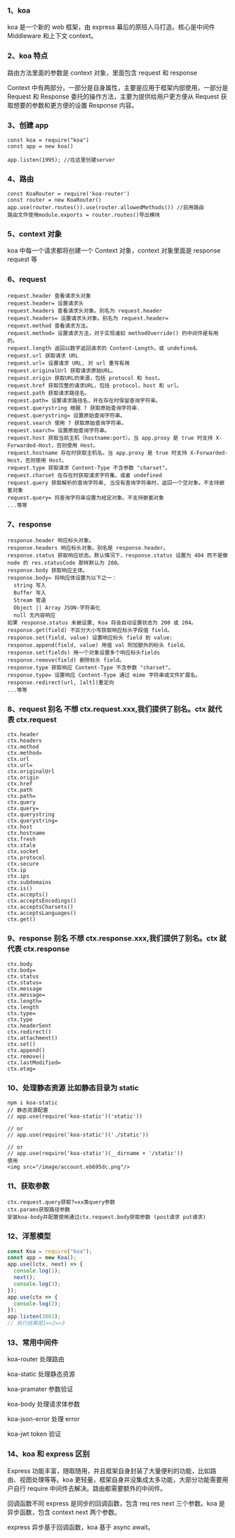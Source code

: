 ### 1、koa

koa 是一个新的 web 框架，由 express 幕后的原班人马打造。核心是中间件 Middleware 和上下文 context。

### 2、koa 特点

路由方法里面的参数是 context 对象，里面包含 request 和 response

Context 中有两部分，一部分是自身属性，主要是应用于框架内部使用，一部分是 Request 和 Response 委托的操作方法，主要为提供给用户更方便从 Request 获取想要的参数和更方便的设置 Response 内容。

### 3、创建 app

    const koa = require("koa")
    const app = new koa()

    app.listen(1995); //在这里创建server

### 4、路由

    const KoaRouter = require('koa-router')
    const router = new KoaRouter()
    app.use(router.routes()).use(router.allowedMethods()) //启用路由
    路由文件使用module.exports = router.routes()导出模块

### 5、context 对象

koa 中每一个请求都将创建一个 Context 对象，context 对象里面是 response request 等

### 6、request

    request.header 查看请求头对象
    request.header= 设置请求头
    request.headers 查看请求头对象。别名为 request.header
    request.headers= 设置请求头对象。别名为 request.header=
    request.method 查看请求方法。
    request.method= 设置请求方法，对于实现诸如 methodOverride() 的中间件是有用的。
    request.length 返回以数字返回请求的 Content-Length，或 undefined。
    request.url 获取请求 URL
    request.url= 设置请求 URL, 对 url 重写有用
    request.originalUrl 获取请求原始URL。
    request.origin 获取URL的来源，包括 protocol 和 host。
    request.href 获取完整的请求URL，包括 protocol，host 和 url。
    request.path 获取请求路径名。
    request.path= 设置请求路径名，并在存在时保留查询字符串。
    request.querystring 根据 ? 获取原始查询字符串.
    request.querystring= 设置原始查询字符串。
    request.search 使用 ? 获取原始查询字符串。
    request.search= 设置原始查询字符串。
    request.host 获取当前主机（hostname:port）。当 app.proxy 是 true 时支持 X-Forwarded-Host，否则使用 Host。
    request.hostname 存在时获取主机名。当 app.proxy 是 true 时支持 X-Forwarded-Host，否则使用 Host。
    request.type 获取请求 Content-Type 不含参数 "charset"。
    request.charset 在存在时获取请求字符集，或者 undefined
    request.query 获取解析的查询字符串, 当没有查询字符串时，返回一个空对象。不支持嵌套对象
    request.query= 将查询字符串设置为给定对象。不支持嵌套对象
    ...等等

### 7、response

    response.header 响应标头对象。
    response.headers 响应标头对象。别名是 response.header。
    response.status 获取响应状态。默认情况下，response.status 设置为 404 而不是像 node 的 res.statusCode 那样默认为 200。
    response.body 获取响应主体。
    response.body= 将响应体设置为以下之一：
      string 写入
      Buffer 写入
      Stream 管道
      Object || Array JSON-字符串化
      null 无内容响应
    如果 response.status 未被设置, Koa 将会自动设置状态为 200 或 204。
    response.get(field) 不区分大小写获取响应标头字段值 field。
    response.set(field, value) 设置响应标头 field 到 value:
    response.append(field, value) 用值 val 附加额外的标头 field。
    response.set(fields) 用一个对象设置多个响应标头fields
    response.remove(field) 删除标头 field。
    response.type 获取响应 Content-Type 不含参数 "charset"。
    response.type= 设置响应 Content-Type 通过 mime 字符串或文件扩展名。
    response.redirect(url, [alt])重定向
    ...等等

### 8、request 别名 不想 ctx.request.xxx,我们提供了别名。ctx 就代表 ctx.request

    ctx.header
    ctx.headers
    ctx.method
    ctx.method=
    ctx.url
    ctx.url=
    ctx.originalUrl
    ctx.origin
    ctx.href
    ctx.path
    ctx.path=
    ctx.query
    ctx.query=
    ctx.querystring
    ctx.querystring=
    ctx.host
    ctx.hostname
    ctx.fresh
    ctx.stale
    ctx.socket
    ctx.protocol
    ctx.secure
    ctx.ip
    ctx.ips
    ctx.subdomains
    ctx.is()
    ctx.accepts()
    ctx.acceptsEncodings()
    ctx.acceptsCharsets()
    ctx.acceptsLanguages()
    ctx.get()

### 9、response 别名 不想 ctx.response.xxx,我们提供了别名。ctx 就代表 ctx.response

    ctx.body
    ctx.body=
    ctx.status
    ctx.status=
    ctx.message
    ctx.message=
    ctx.length=
    ctx.length
    ctx.type=
    ctx.type
    ctx.headerSent
    ctx.redirect()
    ctx.attachment()
    ctx.set()
    ctx.append()
    ctx.remove()
    ctx.lastModified=
    ctx.etag=

### 10、处理静态资源 比如静态目录为 static

    npm i koa-static
    // 静态资源配置
    // app.use(require('koa-static')('static'))

    // or
    // app.use(require('koa-static')('./static'))

    // or
    // app.use(require('koa-static')(__dirname + '/static'))
    使用
    <img src="/image/account.eb695dc.png"/>

### 11、获取参数

    ctx.request.query获取?=xx类query参数
    ctx.params获取路径参数
    安装koa-body并配置使用通过ctx.request.body获取参数 (post请求 put请求)

### 12、洋葱模型

```js
const Koa = require("koa");
const app = new Koa();
app.use((ctx, next) => {
  console.log(1);
  next();
  console.log(3);
});
app.use(ctx => {
  console.log(2);
});
app.listen(3001);
// 执行结果是1=>2=>3
```

### 13、常用中间件

koa-router 处理路由

koa-static 处理静态资源

koa-pramater 参数验证

koa-body 处理请求体参数

koa-json-error 处理 error

koa-jwt token 验证

### 14、koa 和 express 区别

Express 功能丰富，随取随用，并且框架自身封装了大量便利的功能，比如路由、视图处理等等。koa 更轻量，框架自身并没集成太多功能，大部分功能需要用户自行 require 中间件去解决。路由都需要额外的中间件。

回调函数不同 express 是同步的回调函数，包含 req res next 三个参数。koa 是异步函数，包含 context next 两个参数。

express 异步基于回调函数，koa 基于 async await。
